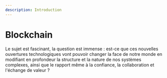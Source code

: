 ```yaml
---
description: Introduction
---
```


# Blockchain

Le sujet est fascinant, la question est immense : est-ce que ces nouvelles ouvertures technologiques vont pouvoir changer la face de notre monde en modifiant en profondeur la structure et la nature de nos systèmes complexes, ainsi que le rapport même à la confiance, la collaboration et l'échange de valeur ?

